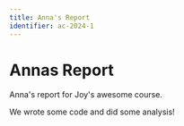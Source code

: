 ```yaml
---
title: Anna's Report
identifier: ac-2024-1
---
```


# Annas Report

Anna's report for Joy's awesome course.

We wrote some code and did some analysis!